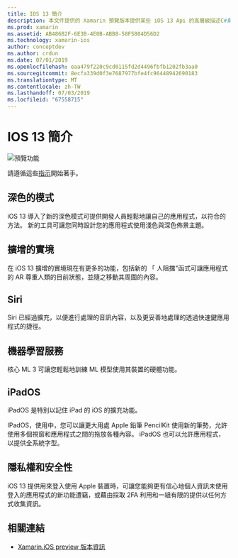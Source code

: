 ```yaml
---
title: IOS 13 簡介
description: 本文件提供的 Xamarin 預覽版本提供某些 iOS 13 Api 的高層級描述C#繫結。
ms.prod: xamarin
ms.assetid: AB486B2F-6E3B-4E0B-ABB8-58F5804D56D2
ms.technology: xamarin-ios
author: conceptdev
ms.author: crdun
ms.date: 07/01/2019
ms.openlocfilehash: eaa479f220c9cd0115fd2d4496fbfb1202fb3aa0
ms.sourcegitcommit: 8ecfa339d0f3e7687977bfe4fc96448942690183
ms.translationtype: MT
ms.contentlocale: zh-TW
ms.lasthandoff: 07/03/2019
ms.locfileid: "67558715"
---
```

# <a name="introduction-to-ios-13"></a>IOS 13 簡介

![預覽功能](~/media/shared/preview.png)

請遵循這些[指示](~/ios/platform/ios13/get-started.md)開始著手。

## <a name="dark-mode"></a>深色的模式

iOS 13 導入了新的深色模式可提供開發人員輕鬆地讓自己的應用程式，以符合的方法。 新的工具可讓您同時設計您的應用程式使用淺色與深色佈景主題。

## <a name="augmented-reality"></a>擴增的實境

在 iOS 13 擴增的實境現在有更多的功能，包括新的 「 人阻擋"函式可讓應用程式的 AR 尊重人類的目前狀態，並隨之移動其周圍的內容。

## <a name="siri"></a>Siri

Siri 已經過擴充，以便進行處理的音訊內容，以及更妥善地處理的透過快速鍵應用程式的捷徑。

## <a name="machine-learning"></a>機器學習服務

核心 ML 3 可讓您輕鬆地訓練 ML 模型使用其裝置的硬體功能。

## <a name="ipados"></a>iPadOS

iPadOS 是特別以記住 iPad 的 iOS 的擴充功能。

IPadOS，使用中，您可以讓更大用處 Apple 鉛筆 PencilKit 使用新的筆勢，允許使用多個視窗和應用程式之間的拖放各種內容。 iPadOS 也可以允許應用程式，以提供全系統字型。

## <a name="privacy-and-security"></a>隱私權和安全性

iOS 13 提供用來登入使用 Apple 裝置時，可讓您能夠更有信心地個人資訊未使用登入的應用程式的新功能遭竊，或藉由採取 2FA 利用和一組有限的提供以任何方式收集資訊。

## <a name="related-links"></a>相關連結

- [Xamarin.iOS preview 版本資訊](/xamarin/ios/release-notes/12/12.99)
